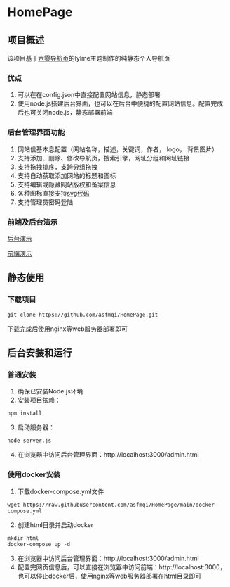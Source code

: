 # HomePage

## 项目概述
该项目基于[六零导航页](https://gitee.com/LyLme/lylme_spage)的lylme主题制作的纯静态个人导航页

### 优点
1. 可以在在config.json中直接配置网站信息，静态部署
2. 使用node.js搭建后台界面，也可以在后台中便捷的配置网站信息。配置完成后也可关闭node.js，静态部署前端

### 后台管理界面功能
1. 网站信基本息配置（网站名称，描述，关键词，作者， logo， 背景图片）
2. 支持添加、删除、修改导航页，搜索引擎，网址分组和网址链接
3. 支持拖拽排序，支跨分组拖拽
4. 支持自动获取添加网站的标题和图标
5. 支持编辑或隐藏网站版权和备案信息
6. 各种图标直接支持[svg代码](https://www.iconfont.cn/)
7. 支持管理员密码登陆

### 前端及后台演示
[后台演示](https://test.asfmq.cn/admin.html)

[前端演示](https://test.asfmq.cn)


## 静态使用
### 下载项目
```bash:copy
git clone https://github.com/asfmqi/HomePage.git
```
下载完成后使用nginx等web服务器部署即可

## 后台安装和运行
### 普通安装
1. 确保已安装Node.js环境
2. 安装项目依赖：
```bash:copy
npm install
```
3. 启动服务器：
```bash:copy
node server.js
```
4. 在浏览器中访问后台管理界面：http://localhost:3000/admin.html
### 使用docker安装
1. 下载docker-compose.yml文件
```bash:copy
wget https://raw.githubusercontent.com/asfmqi/HomePage/main/docker-compose.yml
```
2. 创建html目录并启动docker
```bash:copy
mkdir html
docker-compose up -d
```
3. 在浏览器中访问后台管理界面：http://localhost:3000/admin.html
4. 配置完网页信息后，可以直接在浏览器中访问前端：http://localhost:3000，
也可以停止docker后，使用nginx等web服务器部署在html目录即可

